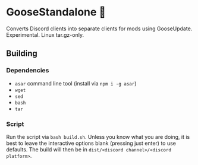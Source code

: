 # GooseStandalone :test_tube:

Converts Discord clients into separate clients for mods using GooseUpdate. Experimental. Linux tar.gz-only.


## Building

### Dependencies

 - `asar` command line tool (install via `npm i -g asar`)
 - `wget`
 - `sed`
 - `bash`
 - `tar`

### Script

Run the script via `bash build.sh`. Unless you know what you are doing, it is best to leave the interactive options blank (pressing just enter) to use defaults. The build will then be in `dist/<discord channel>/<discord platform>`.